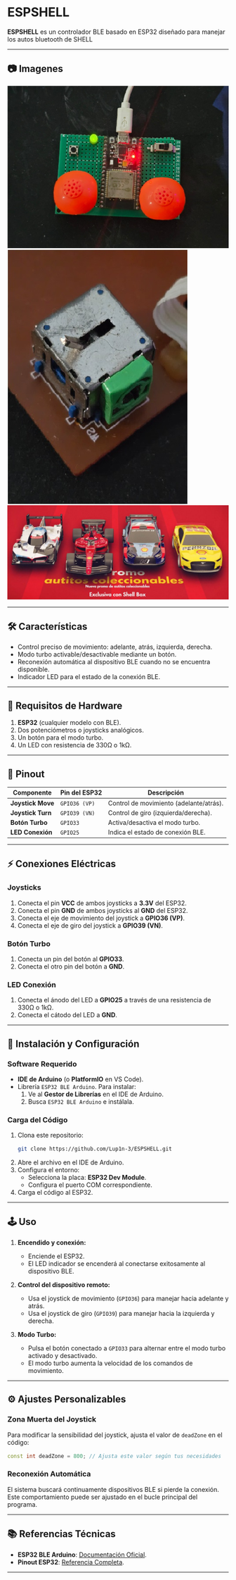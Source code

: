 
# ESPSHELL

**ESPSHELL** es un controlador BLE basado en ESP32 diseñado para manejar los autos bluetooth de SHELL

---
## 📷 Imagenes

![ESPSHELL](imagenes/1.jpg)
![ESPSHELL](imagenes/2.jpg)
![ESPSHELL](imagenes/3.jpg)

---


## 🛠 Características

- Control preciso de movimiento: adelante, atrás, izquierda, derecha.
- Modo turbo activable/desactivable mediante un botón.
- Reconexión automática al dispositivo BLE cuando no se encuentra disponible.
- Indicador LED para el estado de la conexión BLE.

---

## 🔧 Requisitos de Hardware

1. **ESP32** (cualquier modelo con BLE).
2. Dos potenciómetros o joysticks analógicos.
3. Un botón para el modo turbo.
4. Un LED con resistencia de 330Ω o 1kΩ.

---

## 📌 Pinout

| Componente        | Pin del ESP32       | Descripción                                |
|-------------------|---------------------|--------------------------------------------|
| **Joystick Move** | `GPIO36 (VP)`       | Control de movimiento (adelante/atrás).    |
| **Joystick Turn** | `GPIO39 (VN)`       | Control de giro (izquierda/derecha).       |
| **Botón Turbo**   | `GPIO33`            | Activa/desactiva el modo turbo.            |
| **LED Conexión**  | `GPIO25`            | Indica el estado de conexión BLE.          |

---

## ⚡ Conexiones Eléctricas

### Joysticks
1. Conecta el pin **VCC** de ambos joysticks a **3.3V** del ESP32.
2. Conecta el pin **GND** de ambos joysticks al **GND** del ESP32.
3. Conecta el eje de movimiento del joystick a **GPIO36 (VP)**.
4. Conecta el eje de giro del joystick a **GPIO39 (VN)**.

### Botón Turbo
1. Conecta un pin del botón al **GPIO33**.
2. Conecta el otro pin del botón a **GND**.

### LED Conexión
1. Conecta el ánodo del LED a **GPIO25** a través de una resistencia de 330Ω o 1kΩ.
2. Conecta el cátodo del LED a **GND**.

---

## 🚀 Instalación y Configuración

### Software Requerido
- **IDE de Arduino** (o **PlatformIO** en VS Code).
- Librería `ESP32 BLE Arduino`. Para instalar:
  1. Ve al **Gestor de Librerías** en el IDE de Arduino.
  2. Busca `ESP32 BLE Arduino` e instálala.

### Carga del Código
1. Clona este repositorio:
   ```bash
   git clone https://github.com/Lup1n-3/ESPSHELL.git
   ```
2. Abre el archivo en el IDE de Arduino.
3. Configura el entorno:
   - Selecciona la placa: **ESP32 Dev Module**.
   - Configura el puerto COM correspondiente.
4. Carga el código al ESP32.

---

## 🕹 Uso

1. **Encendido y conexión:**
   - Enciende el ESP32.
   - El LED indicador se encenderá al conectarse exitosamente al dispositivo BLE.

2. **Control del dispositivo remoto:**
   - Usa el joystick de movimiento (`GPIO36`) para manejar hacia adelante y atrás.
   - Usa el joystick de giro (`GPIO39`) para manejar hacia la izquierda y derecha.

3. **Modo Turbo:**
   - Pulsa el botón conectado a `GPIO33` para alternar entre el modo turbo activado y desactivado.
   - El modo turbo aumenta la velocidad de los comandos de movimiento.

---

## ⚙ Ajustes Personalizables

### Zona Muerta del Joystick
Para modificar la sensibilidad del joystick, ajusta el valor de `deadZone` en el código:
```cpp
const int deadZone = 800; // Ajusta este valor según tus necesidades
```

### Reconexión Automática
El sistema buscará continuamente dispositivos BLE si pierde la conexión. Este comportamiento puede ser ajustado en el bucle principal del programa.

---

## 📚 Referencias Técnicas

- **ESP32 BLE Arduino**: [Documentación Oficial](https://github.com/espressif/arduino-esp32/tree/master/libraries/BLE).
- **Pinout ESP32**: [Referencia Completa](https://www.upesy.com/cdn/shop/files/doc-esp32-pinout-reference-wroom-devkit.png).

---

